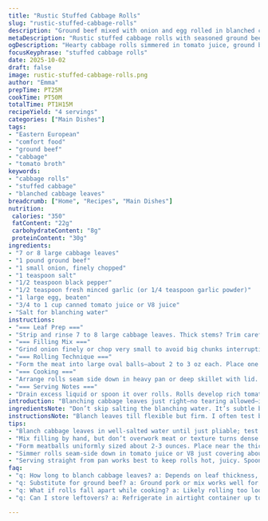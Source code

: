 ```yaml
---
title: "Rustic Stuffed Cabbage Rolls"
slug: "rustic-stuffed-cabbage-rolls"
description: "Ground beef mixed with onion and egg rolled in blanched cabbage leaves simmered in spicy tomato broth until tender. Blanch leaves just until pliable to avoid tearing. Meatballs sized large for hearty bites. Use salted water to flavor cabbage upfront. Simmer gently in savory tomato-based juice, not just plain water, for deep flavor. Timings flexible, watch for softness and meat done through by color and texture. Use canned tomato juice or V8 for a twist and balanced acidity. Replace garlic powder with fresh minced garlic for punchier aroma. Roll tight, tuck edges to prevent filling escape. Serve hot, bubbling, and aromatic."
metaDescription: "Rustic stuffed cabbage rolls with seasoned ground beef, blanched leaves, and simmered tomato broth delivering hearty, tender bites with rich aromas."
ogDescription: "Hearty cabbage rolls simmered in tomato juice, ground beef filling rolled tight in blanched leaves. Slow simmer, rich aroma, fork-tender texture."
focusKeyphrase: "stuffed cabbage rolls"
date: 2025-10-02
draft: false
image: rustic-stuffed-cabbage-rolls.png
author: "Emma"
prepTime: PT25M
cookTime: PT50M
totalTime: PT1H15M
recipeYield: "4 servings"
categories: ["Main Dishes"]
tags:
- "Eastern European"
- "comfort food"
- "ground beef"
- "cabbage"
- "tomato broth"
keywords:
- "cabbage rolls"
- "stuffed cabbage"
- "blanched cabbage leaves"
breadcrumb: ["Home", "Recipes", "Main Dishes"]
nutrition: 
 calories: "350"
 fatContent: "22g"
 carbohydrateContent: "8g"
 proteinContent: "30g"
ingredients:
- "7 or 8 large cabbage leaves"
- "1 pound ground beef"
- "1 small onion, finely chopped"
- "1 teaspoon salt"
- "1/2 teaspoon black pepper"
- "1/2 teaspoon fresh minced garlic (or 1/4 teaspoon garlic powder)"
- "1 large egg, beaten"
- "3/4 to 1 cup canned tomato juice or V8 juice"
- "Salt for blanching water"
instructions:
- "=== Leaf Prep ==="
- "Strip and rinse 7 to 8 large cabbage leaves. Thick stems? Trim carefully to aid rolling. Blanch leaves in well-salted boiling water. 5-8 minutes usually, watch for pliability, not mush. Leaves should bend without snapping or tearing. Drain and set on kitchen towel or plate to cool and dry."
- "=== Filling Mix ==="
- "Grind onion finely or chop very small to avoid big chunks interrupting texture. Mix ground beef with onion, salt, pepper, fresh minced garlic (if using fresh, skip powder), and beaten egg for binding. Use your hands, mix thoroughly but don't overwork or meat gets dense."
- "=== Rolling Technique ==="
- "Form the meat into large oval balls—about 2 to 3 oz each. Place one ball at bottom base of cabbage leaf near thicker stem. Fold sides inward tightly and roll upwards, sealing meat inside. Tucking edges prevents escaping meat juices. Repeat until all filling used; keep rolls uniform size to cook evenly."
- "=== Cooking ==="
- "Arrange rolls seam side down in heavy pan or deep skillet with lid. Pour enough tomato or V8 juice to cover rolls 3/4 of way, not drowning them. Simmer over low-medium heat, covered. Listen for soft bubbling – don’t let it boil aggressively or leaves turn to mush. 45-55 minutes typical but check softness by poking leaf and meat color (no pink). Rolled leaves should feel fork-tender but still hold shape."
- "=== Serving Notes ==="
- "Drain excess liquid or spoon it over rolls. Rolls develop rich tomato aroma mingled with caramelized beef scent. Serve hot. Pass extra pepper or chili flakes for heat lovers."
introduction: "Blanching cabbage leaves just right—no tearing allowed—is crucial. I’ve wrecked batches by rushing this step or leaving leaves too tough, so watch carefully. Salted water seasons the leaf early, very important or it tastes flat underneath all that beef. The chopped onion brings moisture and sweet earthiness to the porky ground beef. Replacing garlic powder with fresh adds a sharper texture and aroma that fills the kitchen well. Rolling technique? Fold edges like an envelope to avoid leaks during simmering. Tomato juice has some acidity that helps break down greens gently while infusing subtle vegetal notes. The whole pot bubbles with promise. Time? Use your senses not clock. When leaves yield to gentle poke and meat is opaque, you’re there. Serve straight from the pan, no frills needed."
ingredientsNote: "Don’t skip salting the blanching water. It’s subtle but significant—cabbage soaks this seasoning in. You can swap ground beef with ground pork or a mix for richer flavor. Fresh minced garlic beats powder hands down but is stronger, adjust to taste. Tomato juice can be swapped with low-sodium V8 or even diluted canned crushed tomatoes if you want thicker liquid, just add water accordingly. Egg in the mixture binds the filling, but if you forget it, add a few tablespoons of breadcrumbs soaked in milk as a fallback binder. Onion can be grated for better distribution. Let the cabbage leaves dry after blanching so they fold easier and don’t steam inside your rolls, messy and soggy. For tougher stems, shave or crush with a knife before blanching."
instructionsNote: "Blanch leaves till flexible but firm. I often test by folding a leaf in half gently–any cracking or tearing means blanching time needed more. Mix filling by hand for best texture control; overmixing squeezes out moisture. Large meatballs help keep the filling juicy inside the leaf, but don't go too big or the roll splits. The rolling can be sticky work; damp hands help. Cooking liquid is your flavor base; around 3/4 coverage prevents leaves from turning to mush and keeps flavors concentrated. Adjust heat after first 10 minutes so it’s a soft bubble—vigorous boil tears leaves and breaks meat apart. Timing is flexible: poke rolls with fork, meat juice should run clear, cabbage leaves tender but intact. Let them rest in pan off heat for a few minutes before serving—the juices redistribute and texture firms up."
tips:
- "Blanch cabbage leaves in well-salted water until just pliable; test by bending gently. Too long and leaves lose shape, too short and they tear. Salt in water penetrates leaves subtly, avoid skipping. After blanching, dry leaves on a kitchen towel to avoid soggy rolls when cooking. Thick stems can ruin the fold—trim carefully using a sharp knife; tough veins might need shaving or crushing before blanching to soften."
- "Mix filling by hand, but don’t overwork meat or texture turns dense. Finely chopped onion lends moisture, avoid large chunks that break roll structure. Fresh minced garlic punches flavor harder than powder but can overpower—adjust amount accordingly. Use beaten egg for binding; if skipped, compensate with soaked breadcrumbs in milk to hold meat together during simmering without crumbling inside rolls."
- "Form meatballs uniformly sized about 2-3 ounces. Place near the thicker end of leaf, fold tightly like an envelope; tuck edges firmly to avoid filling escaping. Damp hands prevent sticky mix from clinging while rolling. Large rolls hold juiciness better but watch for splits during simmer; smaller rolls cook faster but dry out if left too long. Consistency across rolls means even cooking and balanced texture across the batch."
- "Simmer rolls seam-side down in tomato juice or V8 just covering about three-quarters height; do not drown them or leaves turn mushy. Start with medium-low heat; listen carefully for soft bubbling. If it boils hard, leaves fall apart, broth turns cloudy, texture sours. Timing flexible — poke leaves near edges with fork; meat should be fully cooked, no pink, juicy still. Let rest off heat to firm shape; juices redistribute making slices neater."
- "Serving straight from pan works best to keep rolls hot, juicy. Spoon broth over for moisture and aroma but drain excess if too watery to avoid soggy bites. Offer chili flakes or black pepper on side for variation in heat. Tomato juice acidity cuts through richness; can swap with diluted canned crushed tomatoes if thicker flavor profile preferred. Fresh garlic in filling adds sharpness that lingers, balancing savory beef and sweet cabbage."
faq:
- "q: How long to blanch cabbage leaves? a: Depends on leaf thickness, usually 5 to 8 minutes. Test flexibility by gentle bend—no cracks. Salted water helps seasoning; too long, leaves get mushy. Trim thick portions first for better softness. Watch closely."
- "q: Substitute for ground beef? a: Ground pork or mix works well for richer flavor. Turkey or chicken less fatty but risk dryness, so add moisture like grated onion or soaked breadcrumbs. Adjust cooking time slightly if leaner meat used. Fresh garlic still recommended for aroma."
- "q: What if rolls fall apart while cooking? a: Likely rolling too loose or no binder. Use beaten egg or soaked breadcrumbs in meat mix. Tuck edges tight and keep rolls uniform size. Simmer gently, avoid rolling boil. Larger meatballs hold shape better than small crumbly ones."
- "q: Can I store leftovers? a: Refrigerate in airtight container up to 3 days. Reheat gently in pan with broth or covered in microwave to avoid drying. Freezer okay if wrapped tightly; thaw overnight in fridge. Broth might separate a bit but stirs back fine. Don’t overcook reheated rolls."

---
```

